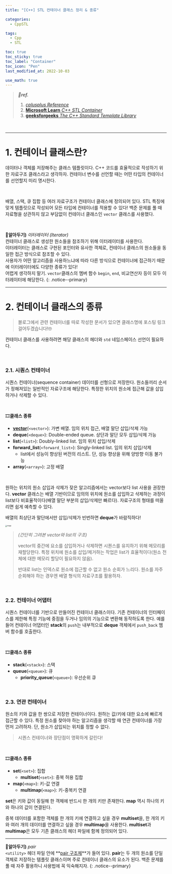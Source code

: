 ```yaml
---
title: "[C++] STL 컨테이너 클래스 정리 & 종류"

categories:
  - CppSTL

tags:
  - Cpp
  - STL

toc: true
toc_sticky: true
toc_label: "Container"
toc_icon: "Pen"
last_modified_at: 2022-10-03

use_math: true
---
```




> ***💚ref.***
>
> 1. [*cplusplus Reference*](https://cplusplus.com/reference/)
> 2. [**Microsoft Learn** *C++ STL Container*](https://learn.microsoft.com/ko-kr/cpp/standard-library/cpp-standard-library-reference?view=msvc-170)
> 3. [**geeksforgeeks** *The C++ Standard Template Library*](https://www.geeksforgeeks.org/the-c-standard-template-library-stl/)

<br>

---

# 1. 컨테이너 클래스란?

데이터나 객체를 저장해주는 클래스 템플릿이다. C++ 코드를 효율적으로 작성하기 위한 자료구조 클래스라고 생각하자. 컨테이너 변수를 선언할 때는 어떤 타입의 컨테이너를 선언할지 미리 명시한다.

<br>

배열, 스택, 큐 집합 등 여러 자료구조가 컨테이너 클래스에 정의되어 있다. STL 특징에 맞게 템플릿으로 작성되어 모든 타입에 컨테이너를 적용할 수 있다! 백준 문제를 풀 때 자료형을 상관하지 않고 부담없이 컨테이너 클래스인  `vector` 클래스를 사용했다.

<br>

**👀알아두기)** *이터레이터 (Iterator)*<br>컨테이너 클래스로 생성한 원소들을 참조하기 위해 이터레이터를 사용한다.<br>이터레이터는 클래스로 구현된 포인터와 유사한 객체로, 컨테이너 클래스의 원소들을 동일한 접근 방식으로 참조할 수 있다. <br>사용자가 어떤 알고리즘을 사용하느냐에 따라 다른 방식으로 컨테이너에 접근하기 때문에 이터레이터에도 다양한 종류가 있다!<br>
어렵게 생각하지 말기. `vector`클래스의 멤버 함수 `begin`, `end`, 비교연산자 등이 모두 이터레이터에 해당한다.
{: .notice--primary}
<br>

---

# 2. 컨테이너 클래스의 종류

>   블로그에서 관련 컨테이너를 따로 작성한 문서가 있으면 클래스명에 포스팅 링크 걸어두겠습니다!🤓

컨테이너 클래스를 사용하려면 해당 클래스의 헤더와 `std` 네임스페이스 선언이 필요하다.

<br>

### **2.1. 시퀀스 컨테이너**

시퀀스 컨테이너(sequence container) 데이터를 선형으로 저장한다. 원소들끼리 순서가 정해져있는 일반적인 자료구조에 해당한다. 특정한 위치의 원소에 접근해 값을 삽입하거나 삭제할 수 있다.

<br>

🎞️**클래스 종류**

*   **[vector](https://yj59.github.io/cppstl/vector/)**(`<vector>`): 가변 배열. 임의 위치 접근, 배열 말단 삽입/삭제 가능
*   **deque**(`<deque>`): Double-ended queue. 상단과 말단 모두 삽입/삭제 가능
*   **list**(`<list>`): Doubly-linked list. 임의 위치 삽입/삭제
*   **forward_list**(`<forward_list>`): Singly-linked list. 임의 위치 삽입/삭제
    *   list에서 성능이 향상된 버전의 리스트. 단, 성능 향상을 위해 양방향 이동 불가능
*   **array**(`<array>`): 고정 배열

<br>

원하는 위치의 원소 삽입과 삭제가 잦은 알고리즘에서는 vector보다 list 사용을 권장한다. **vector** 클래스는 배열 기반이므로 임의의 위치에 원소를 삽입하고 삭제하는 과정이 list보다 비효율적이다(배열 말단 부분의 삽입/삭제만 빠르다). 자료구조의 형태를 떠올리면 쉽게 예측할 수 있다.

배열의 최상단과 말단에서만 삽입/삭제가 빈번하면 **deque**가 바람직하다!

<img src="https://user-images.githubusercontent.com/93882395/213268871-90eb3cbe-b267-4d00-8cb7-c8613e3bbca5.png" alt="image" style="zoom: 33%;" />  

>   *(간단히 그려본 vector와 list의 구조)*
>
>   vector의 중간에 요소를 삽입하거나 삭제하면 시퀀스를 유지하기 위해 메모리를 재할당한다. 특정 위치에 원소를 삽입/제거하는 작업은 list가 효율적이다(원소 전체에 대한 메모리 할당이 필요하지 않음).
>
>   반대로 list는 인덱스로 원소에 접근할 수 없고 원소 순회가 느리다. 원소를 자주 순회해야 하는 경우엔 배열 형식의 자료구조를 활용하자.



<br>

### **2.2. 컨테이너 어댑터**

시퀀스 컨테이너를 기반으로 만들어진 컨테이너 클래스이다. 기존 컨테이너의 인터페이스를 제한해 특정 기능에 중점을 두거나 임의의 기능으로 변환해 동작하도록 한다. 예를 들어 컨테이너 어댑터인 **stack**의 `push`는 내부적으로 **deque** 객체에서 `push_back` 멤버 함수를 호출한다.

<br>

🎞️**클래스 종류**

*   **stack**(`<stack>`): 스택
*   **queue**(`<queue>`): 큐
    *   **priority_queue**(`<queue>`): 우선순위 큐

<br>

### **2.3. 연관 컨테이너**

원소의 키와 값을 한 쌍으로 저장한 컨테이너이다. 원하는 값/키에 대한 요소에 빠르게 접근할 수 있다. 특정 원소를 찾아야 하는 알고리즘을 생각할 때 연관 컨테이너를 가장 먼저 고려하자. 단, 원소가 삽입되는 위치를 정할 수 없다.

>   시퀀스 컨테이너와 장단점이 명확하게 갈린다!

<br>

🎞️**클래스 종류**

*   **set**(`<set>`): 집합
    *   **multiset**(`<set>`): 중복 허용 집합
*   **map**(`<map>`): 키-값 연결
    *   **multimap**(`<map>`): 키-중복키 연결

**set**은 키와 값이 동일해 한 객체에 반드시 한 개의 키만 존재한다. **map** 역시 하나의 키와 하나의 값이 연결된다. 

중복 데이터를 포함한 객체를 한 개의 키에 연결하고 싶을 경우 **multiset**을, 한 개의 키와 여러 개의 데이터를 연결하고 싶을 경우 **multimap**을 사용한다. **multiset**과 **multimap**은 모두 기존 클래스의 헤더 파일에 함께 정의되어 있다.

---

**👀알아두기)** *pair*<br>`<utility>` 헤더 파일 안에 **[pair 구조체](https://learn.microsoft.com/ko-kr/cpp/standard-library/pair-structure?view=msvc-170)**가 들어 있다. **pair**는 두 개의 원소를 단일 객체로 저장하는 템플릿 클래스이며 주로 컨테이너 클래스의 요소가 된다. 백준 문제를 풀 때 자주 활용하니 사용법에 꼭 익숙해지자.
{: .notice--primary}
